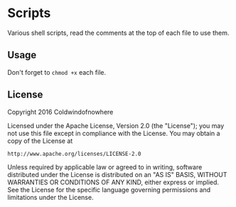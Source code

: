 # Scripts
Various shell scripts, read the comments at the top of each file to use them.

## Usage 
Don't forget to `chmod +x` each file.

## License

Copyright 2016 Coldwindofnowhere

Licensed under the Apache License, Version 2.0 (the "License");
you may not use this file except in compliance with the License.
You may obtain a copy of the License at

    http://www.apache.org/licenses/LICENSE-2.0

Unless required by applicable law or agreed to in writing, software
distributed under the License is distributed on an "AS IS" BASIS,
WITHOUT WARRANTIES OR CONDITIONS OF ANY KIND, either express or implied.
See the License for the specific language governing permissions and
limitations under the License.
